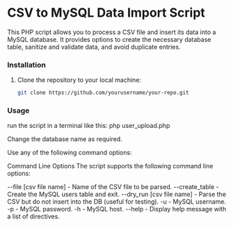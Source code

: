 # CSV to MySQL Data Import Script

This PHP script allows you to process a CSV file and insert its data into a MySQL database. It provides options to create the necessary database table, sanitize and validate data, and avoid duplicate entries.

### Installation

1. Clone the repository to your local machine:

   ```bash
   git clone https://github.com/yourusername/your-repo.git

### Usage

  run the script in a terminal like this: php user_upload.php

  Change the database name as required.
  
  Use any of the following command options: 

  Command Line Options
  The script supports the following command line options:

  --file [csv file name] - Name of the CSV file to be parsed.
  --create_table - Create the MySQL users table and exit.
  --dry_run [csv file name] - Parse the CSV but do not insert into the DB (useful for testing).
  -u - MySQL username.
  -p - MySQL password.
  -h - MySQL host.
  --help - Display help message with a list of directives.